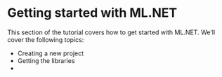 # Getting started with ML.NET

This section of the tutorial covers how to get started with ML.NET. We'll cover
the following topics:

* Creating a new project
* Getting the libraries 
* 